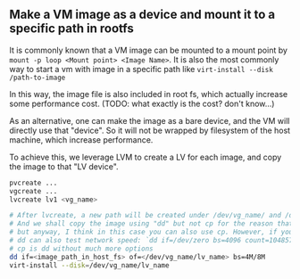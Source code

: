 

## Make a VM image as a device and mount it to a specific path in rootfs

It is commonly known that a VM image can be mounted to a mount point by `mount -p loop <Mount point> <Image Name>`. 
It is also the most commonly way to start a vm with image in a specific path like `virt-install --disk /path-to-image`

In this way, the image file is also included in root fs, which actually increase some performance cost. (TODO: what exactly is the cost? don't know...)

As an alternative, one can make the image as a bare device, and the VM will directly use that "device". So it will not be wrapped by filesystem of the host machine, which increase performance.

To achieve this, we leverage LVM to create a LV for each image, and copy the image to that "LV device".
```bash
pvcreate ...
vgcreate ...
lvcreate lv1 <vg_name>

# After lvcreate, a new path will be created under /dev/vg_name/ and /dev/mapper/vg_name-lv_name TODO: what is the difference between them?
# And we shall copy the image using "dd" but not cp for the reason that dd is copied by block, but cp is copied by bytes 
# but anyway, I think in this case you can also use cp. However, if you are using RAID, which means lv will have multiple strips, it will be better to use dd with bs=blocksize
# dd can also test network speed: `dd if=/dev/zero bs=4096 count=1048576 | ssh user@host.tld 'cat > /dev/null'`
# cp is dd without much more options
dd if=<image_path_in_host_fs> of=</dev/vg_name/lv_name> bs=4M/8M
virt-install --disk=/dev/vg_name/lv_name

```